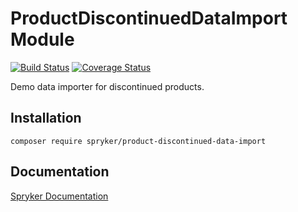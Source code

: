# ProductDiscontinuedDataImport Module
[![Build Status](https://travis-ci.org/spryker/product-discontinued-data-import.svg)](https://travis-ci.org/spryker/product-discontinued-data-import)
[![Coverage Status](https://coveralls.io/repos/github/spryker/product-discontinued-data-import/badge.svg)](https://coveralls.io/github/spryker/product-discontinued-data-import)

Demo data importer for discontinued products.

## Installation

```
composer require spryker/product-discontinued-data-import
```

## Documentation

[Spryker Documentation](https://academy.spryker.com/developing_with_spryker/module_guide/modules.html)
